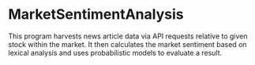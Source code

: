 # MarketSentimentAnalysis
This program harvests news article data via API requests relative to given stock within the market. It then calculates the market sentiment based on lexical analysis and uses probabilistic models to evaluate a result.
